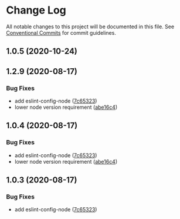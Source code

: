 # Change Log

All notable changes to this project will be documented in this file.
See [Conventional Commits](https://conventionalcommits.org) for commit guidelines.

## 1.0.5 (2020-10-24)



## 1.2.9 (2020-08-17)


### Bug Fixes

* add eslint-config-node ([7c65323](https://github.com/devpulsion/configs/commit/7c65323c89369f3a032db328edd6c9428d2c2e66))
* lower node version requirement ([abe16c4](https://github.com/devpulsion/configs/commit/abe16c42c15d519fab66bbcfecd778694f5839a5))





## 1.0.4 (2020-08-17)


### Bug Fixes

* add eslint-config-node ([7c65323](https://github.com/devpulsion/configs/commit/7c65323c89369f3a032db328edd6c9428d2c2e66))
* lower node version requirement ([abe16c4](https://github.com/devpulsion/configs/commit/abe16c42c15d519fab66bbcfecd778694f5839a5))





## 1.0.3 (2020-08-17)


### Bug Fixes

* add eslint-config-node ([7c65323](https://github.com/devpulsion/configs/commit/7c65323c89369f3a032db328edd6c9428d2c2e66))
